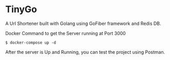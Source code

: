# TinyGo
 A Url Shortener built with Golang using GoFiber framework and Redis DB.

 Docker Command to get the Server running at Port 3000

 ```shell
$ docker-compose up -d
```
After the server is Up and Running, you can test the project using Postman.
